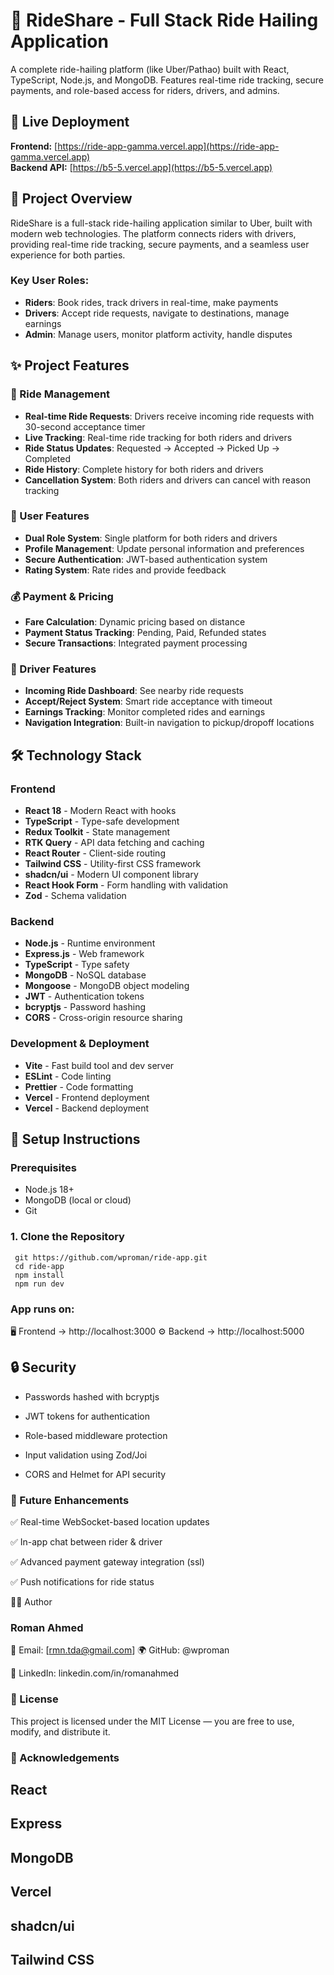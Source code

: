 # 🚖 RideShare - Full Stack Ride Hailing Application

A complete ride-hailing platform (like Uber/Pathao) built with React, TypeScript, Node.js, and MongoDB. Features real-time ride tracking, secure payments, and role-based access for riders, drivers, and admins.

## 🚀 Live Deployment
**Frontend:** [https://ride-app-gamma.vercel.app](https://ride-app-gamma.vercel.app)  
**Backend API:** [https://b5-5.vercel.app](https://b5-5.vercel.app)

## 📖 Project Overview
RideShare is a full-stack ride-hailing application similar to Uber, built with modern web technologies. The platform connects riders with drivers, providing real-time ride tracking, secure payments, and a seamless user experience for both parties.

### Key User Roles:
- **Riders**: Book rides, track drivers in real-time, make payments
- **Drivers**: Accept ride requests, navigate to destinations, manage earnings
- **Admin**: Manage users, monitor platform activity, handle disputes

## ✨ Project Features

### 🚗 Ride Management
- **Real-time Ride Requests**: Drivers receive incoming ride requests with 30-second acceptance timer
- **Live Tracking**: Real-time ride tracking for both riders and drivers
- **Ride Status Updates**: Requested → Accepted → Picked Up → Completed
- **Ride History**: Complete history for both riders and drivers
- **Cancellation System**: Both riders and drivers can cancel with reason tracking

### 👤 User Features
- **Dual Role System**: Single platform for both riders and drivers
- **Profile Management**: Update personal information and preferences
- **Secure Authentication**: JWT-based authentication system
- **Rating System**: Rate rides and provide feedback

### 💰 Payment & Pricing
- **Fare Calculation**: Dynamic pricing based on distance
- **Payment Status Tracking**: Pending, Paid, Refunded states
- **Secure Transactions**: Integrated payment processing

### 🎯 Driver Features
- **Incoming Ride Dashboard**: See nearby ride requests
- **Accept/Reject System**: Smart ride acceptance with timeout
- **Earnings Tracking**: Monitor completed rides and earnings
- **Navigation Integration**: Built-in navigation to pickup/dropoff locations

## 🛠 Technology Stack

### Frontend
- **React 18** - Modern React with hooks
- **TypeScript** - Type-safe development
- **Redux Toolkit** - State management
- **RTK Query** - API data fetching and caching
- **React Router** - Client-side routing
- **Tailwind CSS** - Utility-first CSS framework
- **shadcn/ui** - Modern UI component library
- **React Hook Form** - Form handling with validation
- **Zod** - Schema validation

### Backend
- **Node.js** - Runtime environment
- **Express.js** - Web framework
- **TypeScript** - Type safety
- **MongoDB** - NoSQL database
- **Mongoose** - MongoDB object modeling
- **JWT** - Authentication tokens
- **bcryptjs** - Password hashing
- **CORS** - Cross-origin resource sharing

### Development & Deployment
- **Vite** - Fast build tool and dev server
- **ESLint** - Code linting
- **Prettier** - Code formatting
- **Vercel** - Frontend deployment
- **Vercel** - Backend deployment

## 🚀 Setup Instructions

### Prerequisites
- Node.js 18+ 
- MongoDB (local or cloud)
- Git

### 1. Clone the Repository
     git https://github.com/wproman/ride-app.git
     cd ride-app
     npm install
     npm run dev
     

### App runs on:
🖥 Frontend → http://localhost:3000
⚙️ Backend → http://localhost:5000
 
## 🔒 Security

- Passwords hashed with bcryptjs

- JWT tokens for authentication

- Role-based middleware protection

- Input validation using Zod/Joi

- CORS and Helmet for API security

### 🧮 Future Enhancements

✅ Real-time WebSocket-based location updates

✅ In-app chat between rider & driver

✅ Advanced payment gateway integration (ssl)

✅ Push notifications for ride status

👨‍💻 Author

### Roman Ahmed
📧 Email: [rmn.tda@gmail.com]
🌍 GitHub: @wproman

💼 LinkedIn: linkedin.com/in/romanahmed

### 🪪 License

This project is licensed under the MIT License — you are free to use, modify, and distribute it.

### 🌟 Acknowledgements

## React

## Express

## MongoDB

## Vercel

## shadcn/ui

## Tailwind CSS